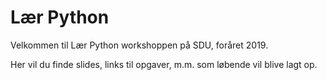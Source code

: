 # Lær Python
Velkommen til Lær Python workshoppen på SDU, foråret 2019. 

Her vil du finde slides, links til opgaver, m.m. som løbende vil blive lagt op.
